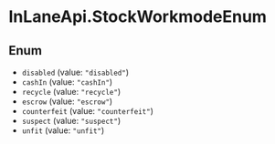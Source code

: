 # InLaneApi.StockWorkmodeEnum

## Enum

* `disabled` (value: `"disabled"`)
* `cashIn` (value: `"cashIn"`)
* `recycle` (value: `"recycle"`)
* `escrow` (value: `"escrow"`)
* `counterfeit` (value: `"counterfeit"`)
* `suspect` (value: `"suspect"`)
* `unfit` (value: `"unfit"`)
